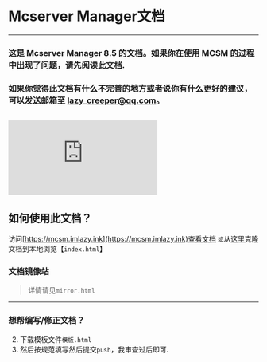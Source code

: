 # Mcserver Manager文档
---
### 这是 Mcserver Manager 8.5 的文档。如果你在使用 MCSM 的过程中出现了问题，请先阅读此文档.
### 如果你觉得此文档有什么不完善的地方或者说你有什么更好的建议，可以发送邮箱至 lazy_creeper@qq.com。
![img](https://api.imlazy.ink/img/img.php)
---
## 如何使用此文档？
访问[https://mcsm.imlazy.ink](https://mcsm.imlazy.ink)查看文档
`或`从[这里](https://github.com/LazyCreeper/LazyCreeper.github.io.git)克隆文档到本地浏览【`index.html`】
### 文档镜像站
>详情请见`mirror.html`
---
### 想帮编写/修正文档？
 2. 下载模板文件`模板.html`
 1. 然后按规范填写然后提交`push`，我审查过后即可.
